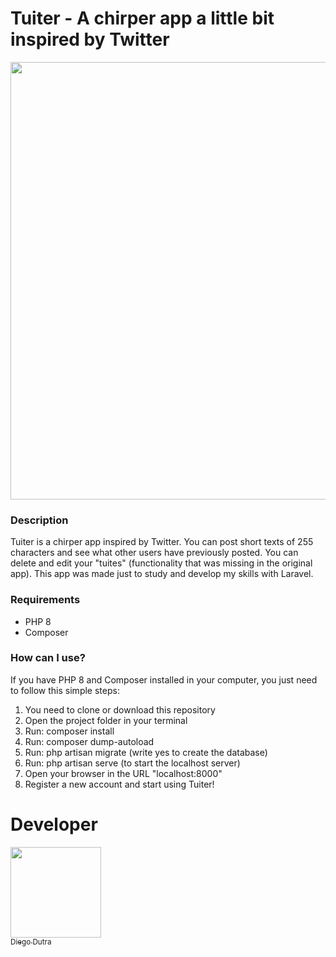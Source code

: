 <h1>Tuiter - A chirper app a little bit inspired by Twitter</h1>
<div align="center">
    <img src="https://github.com/diegodutradev/tuiter/assets/103974389/5e69bf56-c562-4035-a39f-ac5e61d765c3" width="700px"/>
</div>

<h3>Description</h3>
<p>Tuiter is a chirper app inspired by Twitter. You can post short texts of 255 characters and see what other users have previously posted. You can delete and edit your "tuites" (functionality that was missing in the original app). This app was made just to study and develop my skills with Laravel.</p>

<h3>Requirements</h3>
<ul>
    <li>PHP 8</li>
    <li>Composer</li>
</ul>

<h3>How can I use?</h3>
<p>If you have PHP 8 and Composer installed in your computer, you just need to follow this simple steps: 
<ol>
    <li>You need to clone or download this repository</li>
    <li>Open the project folder in your terminal</li>
    <li>Run: composer install</li>
    <li>Run: composer dump-autoload</li>
    <li>Run: php artisan migrate (write yes to create the database)</li>
    <li>Run: php artisan serve (to start the localhost server)</li>
    <li>Open your browser in the URL "localhost:8000"</li>
    <li>Register a new account and start using Tuiter!</li>
</ol>

# Developer
[<img src="https://github.com/diegodutradev/tuiter/assets/103974389/85b2ecac-446f-4a30-8c15-15e7fee76bed" width=145><br><sub>Diego Dutra</sub>](https://github.com/diegodutradev)
